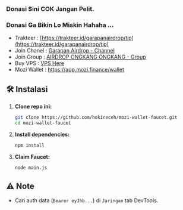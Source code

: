 ### Donasi Sini COK Jangan Pelit.
### Donasi Ga Bikin Lo Miskin Hahaha ...
- Trakteer : [https://trakteer.id/garapanairdrop/tip](https://trakteer.id/garapanairdrop/tip)
- Join Chanel : [Garapan Airdrop - Channel](https://t.me/garapanairdrop_indonesia)
- Join Group : [AIRDROP ONGKANG ONGKANG - Group](https://t.me/ongkang_ongkang)
- Buy VPS : [VPS Here](https://bit.ly/vps-here)
- Mozi Wallet : https://app.mozi.finance/wallet

## 🛠️ Instalasi

1. **Clone repo ini:**
   ```bash
   git clone https://github.com/hokireceh/mozi-wallet-faucet.git
   cd mozi-wallet-faucet
   ```

2. **Install dependencies:**
   ```bash
   npm install
   ```
3. **Claim Faucet:**
   ```bash
   node main.js
   ```

## ⚠️ Note

- Cari auth data (`Bearer eyJhb...`) di `Jaringan` tab DevTools.
